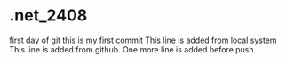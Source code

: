 # .net_2408
first day of git
this is my first commit
This line is added from local system
This line is added from github.
One more line is added before push.
